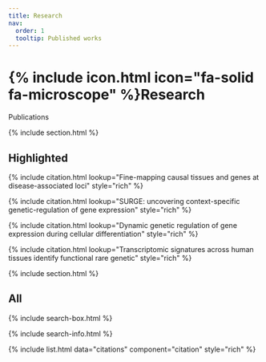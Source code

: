 ```yaml
---
title: Research
nav:
  order: 1
  tooltip: Published works
---
```


# {% include icon.html icon="fa-solid fa-microscope" %}Research

Publications

{% include section.html %}

## Highlighted

{% include citation.html lookup="Fine-mapping causal tissues and genes at disease-associated loci" style="rich" %}

{% include citation.html lookup="SURGE: uncovering context-specific genetic-regulation of gene expression" style="rich" %}

{% include citation.html lookup="Dynamic genetic regulation of gene expression during cellular differentiation" style="rich" %}

{% include citation.html lookup="Transcriptomic signatures across human tissues identify functional rare genetic" style="rich" %}

{% include section.html %}

## All

{% include search-box.html %}

{% include search-info.html %}

{% include list.html data="citations" component="citation" style="rich" %}
